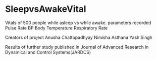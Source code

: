 # SleepvsAwakeVital
Vitals of 500 people while asleep vs while awake.
parameters recorded
Pulse Rate
BP
Body Temperature
Respiratory Rate


Creators of project
Anusha Chattopadhyay
Nimisha Asthana
Yash Singh

Results of further study published in Journal of Advanced Research in Dynamical and Control Systems(JARDCS)
